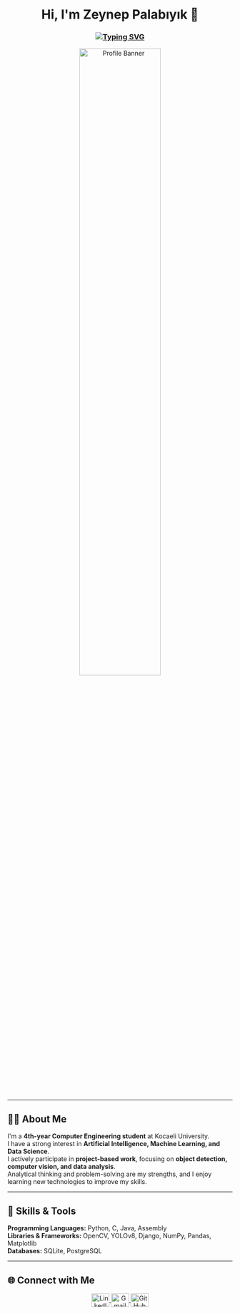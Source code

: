 <h1 align="center">Hi, I'm Zeynep Palabıyık 💜</h1>
<h3 align="center">
  <a href="https://git.io/typing-svg">
    <img src="https://readme-typing-svg.herokuapp.com?font=Fira+Code&weight=500&size=22&pause=1000&color=800080&center=true&vCenter=true&width=435&lines=Hi+❤,+I'm+ZEYNEP;Welcome+to+my+profile" alt="Typing SVG" />
  </a>
</h3>

<p align="center">
  <img src="https://cdn.sanity.io/images/tlr8oxjg/production/f2fb25c9cafe100e220f0caf70f92cf19a6ec3dc-1456x816.png?w=800&q=80&fit=clip" alt="Profile Banner" width="60%">
</p>

---

## 👩‍💻 About Me
I'm a **4th-year Computer Engineering student** at Kocaeli University.  
I have a strong interest in **Artificial Intelligence, Machine Learning, and Data Science**.  
I actively participate in **project-based work**, focusing on **object detection, computer vision, and data analysis**.  
Analytical thinking and problem-solving are my strengths, and I enjoy learning new technologies to improve my skills.  

---

## 🔧 Skills & Tools
**Programming Languages:** Python, C, Java, Assembly  
**Libraries & Frameworks:** OpenCV, YOLOv8, Django, NumPy, Pandas, Matplotlib  
**Databases:** SQLite, PostgreSQL  

---

## 🌐 Connect with Me
<p align="center">
  <a href="https://www.linkedin.com/in/zeynep-palabıyık-5996a8270/" target="_blank">
    <img align="center" src="https://raw.githubusercontent.com/rahuldkjain/github-profile-readme-generator/master/src/images/icons/Social/linked-in-alt.svg" alt="LinkedIn" height="30" width="40" />
  </a>
  <a href="mailto:220202016@kocaeli.edu.tr" target="_blank">
    <img align="center" src="https://upload.wikimedia.org/wikipedia/commons/7/7e/Gmail_icon_%282020%29.svg" alt="Gmail" height="30" width="40" />
  </a>
  <a href="https://github.com/zeynepplbyk" target="_blank">
    <img align="center" src="https://cdn.jsdelivr.net/gh/devicons/devicon/icons/github/github-original.svg" alt="GitHub" height="30" width="40" />
  </a>
</p>
